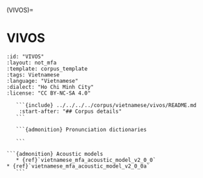 
(VIVOS)=
# VIVOS

``````{corpus} VIVOS
:id: "VIVOS"
:layout: not_mfa
:template: corpus_template
:tags: Vietnamese
:language: "Vietnamese"
:dialect: "Ho Chi Minh City"
:license: "CC BY-NC-SA 4.0"

   ```{include} ../../../../corpus/vietnamese/vivos/README.md
    :start-after: "## Corpus details"
   ```

   ```{admonition} Pronunciation dictionaries

   ```

```{admonition} Acoustic models
   * {ref}`vietnamese_mfa_acoustic_model_v2_0_0`
* {ref}`vietnamese_mfa_acoustic_model_v2_0_0a`
   ```
``````
